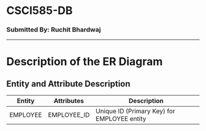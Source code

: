 # CSCI585-DB

### Submitted By: Ruchit Bhardwaj

---
# Description of the ER Diagram

## Entity and Attribute Description

| Entity | Attributes | Description |
| ----------- | ----------- | ----------- |
| EMPLOYEE | EMPLOYEE_ID | Unique ID (Primary Key) for EMPLOYEE entity |